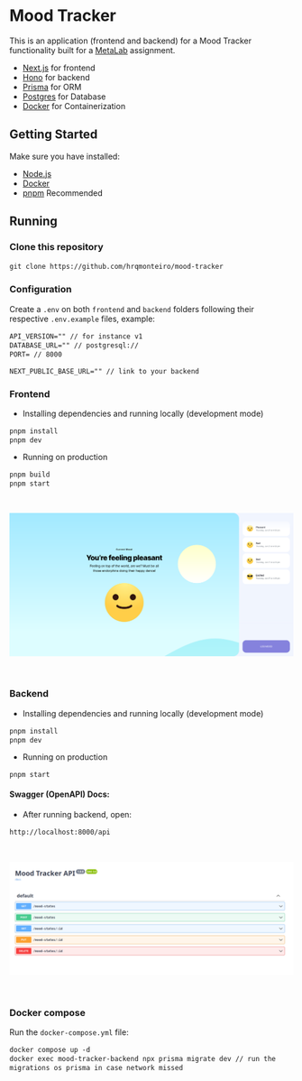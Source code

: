 # Mood Tracker

This is an application (frontend and backend) for a Mood Tracker functionality built for a [MetaLab](https://metalab.com) assignment.

- [Next.js](https://nextjs.org) for frontend
- [Hono](https://hono.dev) for backend
- [Prisma](https://prisma.io) for ORM
- [Postgres](https://postgresql.org) for Database
- [Docker](https://docker.com) for Containerization

## Getting Started

Make sure you have installed:

- [Node.js](https://nodejs.org)
- [Docker](https://docker.com)
- [pnpm](https://pnpm.io) Recommended

## Running

### Clone this repository

```
git clone https://github.com/hrqmonteiro/mood-tracker
```

### Configuration

Create a `.env` on both `frontend` and `backend` folders following their respective `.env.example` files, example:

```
API_VERSION="" // for instance v1
DATABASE_URL="" // postgresql://
PORT= // 8000
```

```
NEXT_PUBLIC_BASE_URL="" // link to your backend
```

### Frontend

- Installing dependencies and running locally (development mode)

```
pnpm install
pnpm dev
```

- Running on production

```
pnpm build
pnpm start
```

<br>

![alt text](image-1.png)

<br>

### Backend

- Installing dependencies and running locally (development mode)

```
pnpm install
pnpm dev
```

- Running on production

```
pnpm start
```

#### Swagger (OpenAPI) Docs:

- After running backend, open:

```
http://localhost:8000/api
```

<br>

![alt text](image.png)

<br>

### Docker compose

Run the `docker-compose.yml` file:

```
docker compose up -d
docker exec mood-tracker-backend npx prisma migrate dev // run the migrations os prisma in case network missed
```
